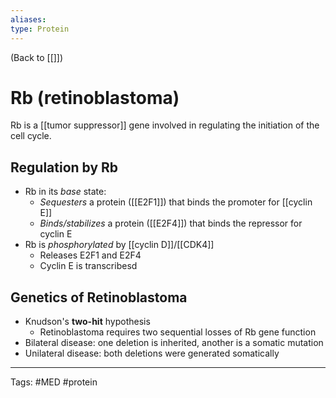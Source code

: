 ```yaml
---
aliases: 
type: Protein
---
```


(Back to [[]])

# Rb (retinoblastoma)

Rb is a [[tumor suppressor]] gene involved in regulating the initiation of the cell cycle.
## Regulation by Rb
- Rb in its _base_ state:
	- _Sequesters_ a protein ([[E2F1]]) that binds the promoter for [[cyclin E]]
	- _Binds/stabilizes_ a protein ([[E2F4]]) that binds the repressor for cyclin E
- Rb is _phosphorylated_ by [[cyclin D]]/[[CDK4]]
	- Releases E2F1 and E2F4
	- Cyclin E is transcribesd
## Genetics of Retinoblastoma
- Knudson's **two-hit** hypothesis
	- Retinoblastoma requires two sequential losses of Rb gene function
- Bilateral disease: one deletion is inherited, another is a somatic mutation
- Unilateral disease: both deletions were generated somatically

---
Tags: #MED #protein 
